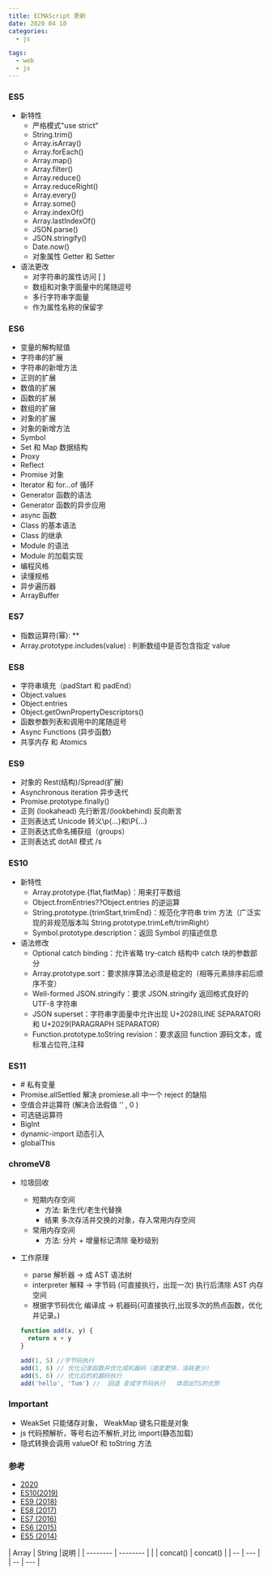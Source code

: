 ```yaml
---
title: ECMAScript 更新
date: 2020 04 10
categories:
  - js

tags:
  - web
  - js
---
```


### ES5

- 新特性
  - 严格模式"use strict"
  - String.trim()
  - Array.isArray()
  - Array.forEach()
  - Array.map()
  - Array.filter()
  - Array.reduce()
  - Array.reduceRight()
  - Array.every()
  - Array.some()
  - Array.indexOf()
  - Array.lastIndexOf()
  - JSON.parse()
  - JSON.stringify()
  - Date.now()
  - 对象属性 Getter 和 Setter
- 语法更改
  - 对字符串的属性访问 [ ]
  - 数组和对象字面量中的尾随逗号
  - 多行字符串字面量
  - 作为属性名称的保留字

### ES6

- 变量的解构赋值
- 字符串的扩展
- 字符串的新增方法
- 正则的扩展
- 数值的扩展
- 函数的扩展
- 数组的扩展
- 对象的扩展
- 对象的新增方法
- Symbol
- Set 和 Map 数据结构
- Proxy
- Reflect
- Promise 对象
- Iterator 和 for...of 循环
- Generator 函数的语法
- Generator 函数的异步应用
- async 函数
- Class 的基本语法
- Class 的继承
- Module 的语法
- Module 的加载实现
- 编程风格
- 读懂规格
- 异步遍历器
- ArrayBuffer

### ES7

- 指数运算符(幂): \*\*
- Array.prototype.includes(value) : 判断数组中是否包含指定 value

### ES8

- 字符串填充（padStart 和 padEnd）
- Object.values
- Object.entries
- Object.getOwnPropertyDescriptors()
- 函数参数列表和调用中的尾随逗号
- Async Functions (异步函数)
- 共享内存 和 Atomics

### ES9

- 对象的 Rest(结构)/Spread(扩展)
- Asynchronous iteration 异步迭代
- Promise.prototype.finally()
- 正则 (lookahead) 先行断言/(lookbehind) 反向断言
- 正则表达式 Unicode 转义\p{...}和\P{...}
- 正则表达式命名捕获组（groups）
- 正则表达式 dotAll 模式 /s

### ES10

- 新特性
  - Array.prototype.{flat,flatMap}：用来打平数组
  - Object.fromEntries??Object.entries 的逆运算
  - String.prototype.{trimStart,trimEnd}：规范化字符串 trim 方法（广泛实现的非规范版本叫 String.prototype.trimLeft/trimRight）
  - Symbol.prototype.description：返回 Symbol 的描述信息
- 语法修改
  - Optional catch binding：允许省略 try-catch 结构中 catch 块的参数部分
  - Array.prototype.sort：要求排序算法必须是稳定的（相等元素排序前后顺序不变）
  - Well-formed JSON.stringify：要求 JSON.stringify 返回格式良好的 UTF-8 字符串
  - JSON superset：字符串字面量中允许出现 U+2028(LINE SEPARATOR)和 U+2029(PARAGRAPH SEPARATOR)
  - Function.prototype.toString revision：要求返回 function 源码文本，或标准占位符,注释

### ES11

- \# 私有变量
- Promise.allSettled 解决 promiese.all 中一个 reject 的缺陷
- 空值合并运算符 (解决合法假值 '' , 0 )
- 可选链运算符
- BigInt
- dynamic-import 动态引入
- globalThis

### chromeV8

- 垃圾回收

  - 短期内存空间
    - 方法: 新生代/老生代替换
    - 结果 多次存活并交换的对象，存入常用内存空间
  - 常用内存空间
    - 方法: 分片 + 增量标记清除 毫秒级别

- 工作原理

  - parse 解析器 -> 成 AST 语法树
  - interpreter 解释 -> 字节码 (可直接执行，出现一次) 执行后清除 AST 内存空间
  - 根据字节码优化 编译成 -> 机器码(可直接执行,出现多次的热点函数，优化并记录。)

  ```js
  function add(x, y) {
  	return x + y
  }

  add(1, 5) //字节码执行
  add(1, 6) // 优化记录函数并优化成机器码（速度更快，消耗更少）
  add(5, 6) // 优化后的机器码执行
  add('hello', 'Tom') //  回退 变成字节码执行   体现出TS的优势
  ```

### Important

- WeakSet 只能储存对象， WeakMap 键名只能是对象
- js 代码预解析，等号右边不解析,对比 import(静态加载)
- 隐式转换会调用 valueOf 和 toString 方法

### 参考

- [2020](https://blog.csdn.net/duyujian706709149/article/details/104014127)
- [ES10(2019)](http://www.ayqy.net/blog/es2019/)
- [ES9 (2018)](https://www.html.cn/archives/9990)
- [ES8 (2017)](https://www.html.cn/archives/9981)
- [ES7 (2016)](https://www.jianshu.com/p/df0d1fd010bb)
- [ES6 (2015)](https://es6.ruanyifeng.com/#docs/arraybuffer)
- [ES5 (2014)](https://www.w3school.com.cn/js/js_es5.asp)

| Array    | String   |说明 |
| -------- | -------- | |
| concat() | concat() | 
| --       | ---      |
| --       | ---      |
